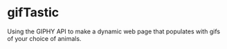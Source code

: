 # gifTastic

Using the GIPHY API to make a dynamic web page that populates with gifs of your choice of animals.
